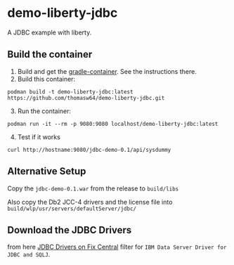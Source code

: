 # demo-liberty-jdbc

A JDBC example with liberty.

## Build the container

1. Build and get the [gradle-container](https://github.com/thomasw64/gradle-container). See the instructions there.
2. Build this container:
```
podman build -t demo-liberty-jdbc:latest https://github.com/thomasw64/demo-liberty-jdbc.git
```
3. Run the container:
```
podman run -it --rm -p 9080:9080 localhost/demo-liberty-jdbc:latest
```
4. Test if it works
```
curl http://hostname:9080/jdbc-demo-0.1/api/sysdummy
```

## Alternative Setup

Copy the `jdbc-demo-0.1.war` from the release to `build/libs`

Also copy the Db2 JCC-4 drivers and the license file into `build/wlp/usr/servers/defaultServer/jdbc/`

## Download the JDBC Drivers

from here [JDBC Drivers on Fix Central](https://www.ibm.com/support/fixcentral/swg/selectFixes?parent=ibm~Information%2BManagement&product=ibm/Information+Management/IBM+Data+Server+Client+Packages&release=12.1&platform=All&function=fixId&fixids=*FP000*&includeSupersedes=0&source=fc) filter for `IBM Data Server Driver for JDBC and SQLJ`.

